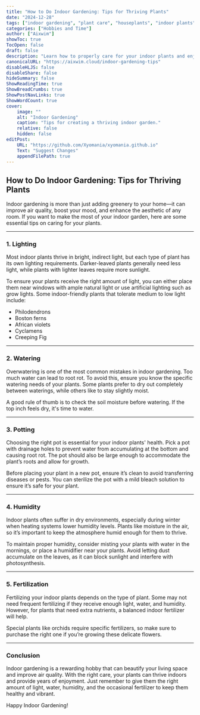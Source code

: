 ```yaml
---
title: "How to Do Indoor Gardening: Tips for Thriving Plants"
date: "2024-12-28"
tags: ["indoor gardening", "plant care", "houseplants", "indoor plants", "home gardening"]
categories: ["Hobbies and Time"]
author: ["Aixwim"]
showToc: true
TocOpen: false
draft: false
description: "Learn how to properly care for your indoor plants and enjoy the aesthetic and health benefits of indoor gardening."
canonicalURL: "https://aixwim.cloud/indoor-gardening-tips"
disableHLJS: false
disableShare: false
hideSummary: false
ShowReadingTime: true
ShowBreadCrumbs: true
ShowPostNavLinks: true
ShowWordCount: true
cover:
    image: ""
    alt: "Indoor Gardening"
    caption: "Tips for creating a thriving indoor garden."
    relative: false
    hidden: false
editPost:
    URL: "https://github.com/Xyomania/xyomania.github.io"
    Text: "Suggest Changes"
    appendFilePath: true
---
```


## How to Do Indoor Gardening: Tips for Thriving Plants

Indoor gardening is more than just adding greenery to your home—it can improve air quality, boost your mood, and enhance the aesthetic of any room. If you want to make the most of your indoor garden, here are some essential tips on caring for your plants.

---

### 1. **Lighting**  

Most indoor plants thrive in bright, indirect light, but each type of plant has its own lighting requirements. Darker-leaved plants generally need less light, while plants with lighter leaves require more sunlight.  

To ensure your plants receive the right amount of light, you can either place them near windows with ample natural light or use artificial lighting such as grow lights. Some indoor-friendly plants that tolerate medium to low light include:

- Philodendrons
- Boston ferns
- African violets
- Cyclamens
- Creeping Fig

---

### 2. **Watering**  

Overwatering is one of the most common mistakes in indoor gardening. Too much water can lead to root rot. To avoid this, ensure you know the specific watering needs of your plants. Some plants prefer to dry out completely between waterings, while others like to stay slightly moist.

A good rule of thumb is to check the soil moisture before watering. If the top inch feels dry, it's time to water.

---

### 3. **Potting**  

Choosing the right pot is essential for your indoor plants' health. Pick a pot with drainage holes to prevent water from accumulating at the bottom and causing root rot. The pot should also be large enough to accommodate the plant’s roots and allow for growth.

Before placing your plant in a new pot, ensure it’s clean to avoid transferring diseases or pests. You can sterilize the pot with a mild bleach solution to ensure it’s safe for your plant.

---

### 4. **Humidity**  

Indoor plants often suffer in dry environments, especially during winter when heating systems lower humidity levels. Plants like moisture in the air, so it’s important to keep the atmosphere humid enough for them to thrive.

To maintain proper humidity, consider misting your plants with water in the mornings, or place a humidifier near your plants. Avoid letting dust accumulate on the leaves, as it can block sunlight and interfere with photosynthesis.

---

### 5. **Fertilization**  

Fertilizing your indoor plants depends on the type of plant. Some may not need frequent fertilizing if they receive enough light, water, and humidity. However, for plants that need extra nutrients, a balanced indoor fertilizer will help.

Special plants like orchids require specific fertilizers, so make sure to purchase the right one if you’re growing these delicate flowers.  

---

### Conclusion  

Indoor gardening is a rewarding hobby that can beautify your living space and improve air quality. With the right care, your plants can thrive indoors and provide years of enjoyment. Just remember to give them the right amount of light, water, humidity, and the occasional fertilizer to keep them healthy and vibrant.

Happy Indoor Gardening!
